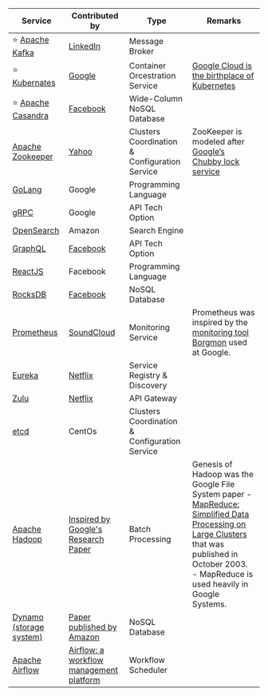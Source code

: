 
| Service                                                                                                                 | Contributed by                                                                                                                       | Type                                          | Remarks                                                                                                                                                                                                                                                                                                |
|-------------------------------------------------------------------------------------------------------------------------|--------------------------------------------------------------------------------------------------------------------------------------|-----------------------------------------------|--------------------------------------------------------------------------------------------------------------------------------------------------------------------------------------------------------------------------------------------------------------------------------------------------------|
| :star: [Apache Kafka](src/1_HLDDesignComponents/4_MessageBrokers/Kafka/Readme.md)                                       | [LinkedIn](https://engineering.linkedin.com/blog/2019/apache-kafka-trillion-messages)                                                | Message Broker                                |                                                                                                                                                                                                                                                                                                        |
| :star: [Kubernates](src/1_HLDDesignComponents/6_ContainerOrchestrationServices/Kubernates.md)                           | [Google](https://cloud.google.com/learn/what-is-kubernetes)                                                                          | Container Orcestration Service                | [Google Cloud is the birthplace of Kubernetes](https://cloud.google.com/learn/what-is-kubernetes)                                                                                                                                                                                                      |
| :star: [Apache Casandra](src/1_HLDDesignComponents/3_DatabaseComponents/NoSQL-Databases/WideColumnDB/ApacheCasandra.md) | [Facebook](https://cassandra.apache.org/_/index.html)                                                                                | Wide-Column NoSQL Database                    |                                                                                                                                                                                                                                                                                                        |
| [Apache Zookeeper](src/1_HLDDesignComponents/7_ClusterCoordinationService/ApacheZookeeper.md)                           | [Yahoo](https://en.wikipedia.org/wiki/Apache_ZooKeeper)                                                                              | Clusters Coordination & Configuration Service | ZooKeeper is modeled after [Google’s Chubby lock service](https://people.cs.rutgers.edu/~pxk/417/notes/chubby.html)                                                                                                                                                                                    |
| [GoLang](https://github.com/Anshul619/golang)                                                                           | Google                                                                                                                               | Programming Language                          |                                                                                                                                                                                                                                                                                                        |
| [gRPC](src/1_HLDDesignComponents/2_APITechOptions/gRPC.md)                                                              | Google                                                                                                                               | API Tech Option                               |                                                                                                                                                                                                                                                                                                        |
| [OpenSearch](src/2_AWSComponents/6_DatabaseServices/AmazonOpenSearch.md)                                                | Amazon                                                                                                                               | Search Engine                                 |                                                                                                                                                                                                                                                                                                        |
| [GraphQL](src/1_HLDDesignComponents/2_APITechOptions/GraphQL.md)                                                        | [Facebook](https://buddy.works/tutorials/what-is-graphql-and-why-facebook-felt-the-need-to-build-it#why-facebook-built-graphql)      | API Tech Option                               |                                                                                                                                                                                                                                                                                                        |
| [ReactJS](src/6_ProgrammingLanguages/4_FrontEnd/React.md)                                                               | Facebook                                                                                                                             | Programming Language                          |                                                                                                                                                                                                                                                                                                        |
| [RocksDB](src/1_HLDDesignComponents/3_DatabaseComponents/NoSQL-Databases/EmbededKeyValueDB/RocksDB.md)                  | [Facebook](https://engineering.fb.com/2013/11/21/core-data/under-the-hood-building-and-open-sourcing-rocksdb/)                       | NoSQL Database                                |                                                                                                                                                                                                                                                                                                        |
| [Prometheus](https://prometheus.io/docs/introduction/overview/)                                                         | [SoundCloud](https://soundcloud.com/)                                                                                                | Monitoring Service                            | Prometheus was inspired by the [monitoring tool Borgmon](https://sre.google/sre-book/practical-alerting/) used at Google.                                                                                                                                                                              |
| [Eureka](src/1_HLDDesignComponents/1_MicroServicesSOA/2_ServiceRegistry&Discovery/Eureka.md)                            | [Netflix](https://netflixtechblog.com/netflix-shares-cloud-load-balancing-and-failover-tool-eureka-c10647ef95e5)                     | Service Registry & Discovery                  |                                                                                                                                                                                                                                                                                                        |
| [Zulu](src/1_HLDDesignComponents/1_MicroServicesSOA/1_APIGateway/ZuluAPIGateway.md)                                     | [Netflix](https://netflixtechblog.com/netflix-shares-cloud-load-balancing-and-failover-tool-eureka-c10647ef95e5)                     | API Gateway                                   |                                                                                                                                                                                                                                                                                                        |
| [etcd](src/1_HLDDesignComponents/7_ClusterCoordinationService/etcd.md)                                                  | CentOs                                                                                                                               | Clusters Coordination & Configuration Service |                                                                                                                                                                                                                                                                                                        |
| [Apache Hadoop](src/1_HLDDesignComponents/5_BigDataComponents/ETLServices/BatchProcessing/ApacheHadoop/Readme.md)       | [Inspired by Google's Research Paper](https://en.wikipedia.org/wiki/Apache_Hadoop)                                                   | Batch Processing                              | Genesis of Hadoop was the Google File System paper - [MapReduce: Simplified Data Processing on Large Clusters](https://static.googleusercontent.com/media/research.google.com/en//archive/mapreduce-osdi04.pdf) that was published in October 2003.<br/>- MapReduce is used heavily in Google Systems. |
| [Dynamo (storage system)](src/1_HLDDesignComponents/3_DatabaseComponents/2_DataStructuresDB/DynamoStyleDatabases.md)    | [Paper published by Amazon](https://www.allthingsdistributed.com/files/amazon-dynamo-sosp2007.pdf)                                   | NoSQL Database                                |                                                                                                                                                                                                                                                                                                        |
| [Apache Airflow](src/1_HLDDesignComponents/5_BigDataComponents/WorkflowSchedulers/ApacheAirflow.md)                     | [Airflow: a workflow management platform](https://medium.com/airbnb-engineering/airflow-a-workflow-management-platform-46318b977fd8) | Workflow Scheduler                            |                                                                                                                                                                                                                                                                                                        |